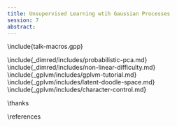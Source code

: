 ```yaml
---
title: Unsupervised Learning wtih Gaussian Processes
session: 7
abstract: 
---
```


\include{talk-macros.gpp}

\include{_dimred/includes/probabilistic-pca.md}
\include{_dimred/includes/non-linear-difficulty.md}
\include{_gplvm/includes/gplvm-tutorial.md}
\include{_gplvm/includes/latent-doodle-space.md}
\include{_gplvm/includes/character-control.md}

\thanks

\references

